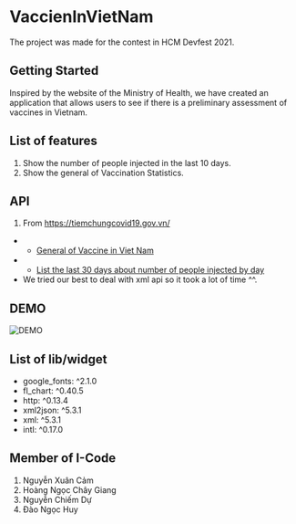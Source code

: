 # VaccienInVietNam

The project was made for the contest in HCM Devfest 2021.

## Getting Started

Inspired by the website of the Ministry of Health, we have created an application that allows users to see if there is a preliminary assessment of vaccines in Vietnam.

## List of features
1. Show the number of people injected in the last 10 days.
2. Show the general of Vaccination Statistics.

## API
1. From https://tiemchungcovid19.gov.vn/
  - - [General of Vaccine in Viet Nam](https://tiemchungcovid19.gov.vn/api/public/dashboard/vaccination-statistics/get-detail-latest)
  - - [List the last 30 days about number of people injected by day](https://tiemchungcovid19.gov.vn/api/public/dashboard/injection-statistics/by-days)
  - We tried our best to deal with xml api so it took a lot of time ^^.
## DEMO
![DEMO](https://im2.ezgif.com/tmp/ezgif-2-c33c46500315.gif)



## List of lib/widget
  - google_fonts: ^2.1.0
  - fl_chart: ^0.40.5
  - http: ^0.13.4
  - xml2json: ^5.3.1
  - xml: ^5.3.1
  - intl: ^0.17.0
## Member of I-Code
1. Nguyễn Xuân Cảm
2. Hoàng Ngọc Chây Giang
3. Nguyễn Chiếm Dự
4. Đào Ngọc Huy
